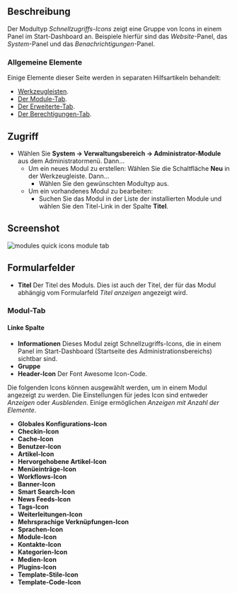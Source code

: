 <!-- Filename: Help4.x:Admin_Modules:_Quick_Icons / Display title: Module: Schnellzugriffs-Icons -->

## Beschreibung

Der Modultyp *Schnellzugriffs-Icons* zeigt eine Gruppe von Icons in einem Panel im Start-Dashboard an. Beispiele hierfür sind das *Website*-Panel, das *System*-Panel und das *Benachrichtigungen*-Panel.

### Allgemeine Elemente

Einige Elemente dieser Seite werden in separaten Hilfsartikeln behandelt:

* [Werkzeugleisten](jdocmanual?article=help/common-elements/toolbars).
* [Der Module-Tab](jdocmanual?article=help/modules/modules-module-tab).
* [Der Erweiterte-Tab](jdocmanual?article=help/modules/modules-advanced-tab).
* [Der Berechtigungen-Tab](jdocmanual?article=help/common-elements/edit-permissions).

## Zugriff

- Wählen Sie **System → Verwaltungsbereich → Administrator-Module** aus dem Administratormenü. Dann...
  - Um ein neues Modul zu erstellen: Wählen Sie die Schaltfläche **Neu** in der Werkzeugleiste. Dann...
    - Wählen Sie den gewünschten Modultyp aus.
  - Um ein vorhandenes Modul zu bearbeiten:
    - Suchen Sie das Modul in der Liste der installierten Module und wählen Sie den Titel-Link in der Spalte **Titel**.

## Screenshot

![modules quick icons module tab](../../../de/images/modules-admin/modules-quick-icons-module-tab.png)

## Formularfelder

- **Titel** Der Titel des Moduls. Dies ist auch der Titel, der für das Modul abhängig vom Formularfeld *Titel anzeigen* angezeigt wird.

### Modul-Tab

#### Linke Spalte

- **Informationen** Dieses Modul zeigt Schnellzugriffs-Icons, die in einem Panel im Start-Dashboard (Startseite des Administrationsbereichs) sichtbar sind.
- **Gruppe**
- **Header-Icon** Der Font Awesome Icon-Code.

Die folgenden Icons können ausgewählt werden, um in einem Modul angezeigt zu werden. Die Einstellungen für jedes Icon sind entweder *Anzeigen* oder *Ausblenden*. Einige ermöglichen *Anzeigen mit Anzahl der Elemente*.

- **Globales Konfigurations-Icon**
- **Checkin-Icon**
- **Cache-Icon**
- **Benutzer-Icon**
- **Artikel-Icon**
- **Hervorgehobene Artikel-Icon**
- **Menüeinträge-Icon**
- **Workflows-Icon**
- **Banner-Icon**
- **Smart Search-Icon**
- **News Feeds-Icon**
- **Tags-Icon**
- **Weiterleitungen-Icon**
- **Mehrsprachige Verknüpfungen-Icon**
- **Sprachen-Icon**
- **Module-Icon**
- **Kontakte-Icon**
- **Kategorien-Icon**
- **Medien-Icon**
- **Plugins-Icon**
- **Template-Stile-Icon**
- **Template-Code-Icon**
